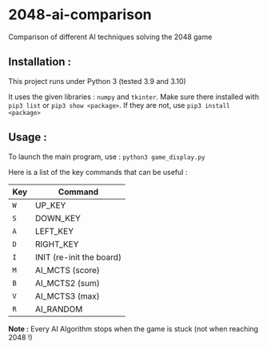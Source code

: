 # 2048-ai-comparison

Comparison of different AI techniques solving the 2048 game

## Installation :
This project runs under Python 3 (tested 3.9 and 3.10)

It uses the given libraries : `numpy` and `tkinter`. Make sure there installed with `pip3 list` or `pip3 show <package>`. If they are not, use `pip3 install <package>`

## Usage :
To launch the main program, use : `python3 game_display.py`

Here is a list of the key commands that can be useful :

| Key | Command |
|-----|---------|
| `W` | UP_KEY  |
| `S` | DOWN_KEY |
| `A` | LEFT_KEY |
| `D` | RIGHT_KEY |
| `I` | INIT (re-init the board) |
| `M` | AI_MCTS (score)|
| `B` | AI_MCTS2 (sum) |
| `V` | AI_MCTS3 (max) |
| `R` | AI_RANDOM |


**Note :** Every AI Algorithm stops when the game is stuck (not when reaching 2048 !)
